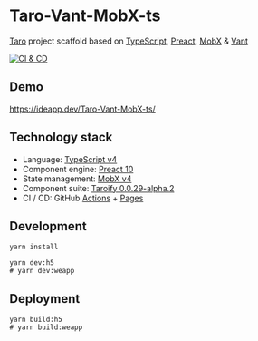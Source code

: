 # Taro-Vant-MobX-ts

[Taro][1] project scaffold based on [TypeScript][2], [Preact][3], [MobX][4] & [Vant][5]

[![CI & CD](https://github.com/idea2app/Taro-Vant-MobX-ts/actions/workflows/main.yml/badge.svg)][6]

## Demo

https://ideapp.dev/Taro-Vant-MobX-ts/

## Technology stack

- Language: [TypeScript v4][2]
- Component engine: [Preact 10][3]
- State management: [MobX v4][4]
- Component suite: [Taroify 0.0.29-alpha.2][5]
- CI / CD: GitHub [Actions][7] + [Pages][8]

## Development

```shell
yarn install

yarn dev:h5
# yarn dev:weapp
```

## Deployment

```shell
yarn build:h5
# yarn build:weapp
```

[1]: https://taro-docs.jd.com/
[2]: https://www.typescriptlang.org/
[3]: https://preactjs.com/
[4]: https://mobx.js.org/
[5]: https://taroify.gitee.io/taroify.com/introduce/
[6]: https://github.com/idea2app/Taro-Vant-MobX-ts/actions/workflows/main.yml
[7]: https://github.com/features/actions
[8]: https://pages.github.com/
